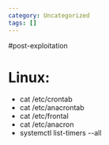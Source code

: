 ```yaml
---
category: Uncategorized
tags: []
---
```

#post-exploitation
# Linux: 

- cat /etc/crontab
- cat /etc/anacrontab
- cat /etc/frontal
- cat /etc/anacron
- systemctl list-timers --all